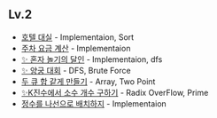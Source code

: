 
## Lv.2

- [호텔 대실](/Programmers/problems/LV2/호텔_대실.swift) - Implementaion, Sort
- [주차 요금 계산](/Programmers/problems/LV2/주차_요금_계산.swift) - Implementaion
- [✨ 혼자 놀기의 달인](/Programmers/problems/LV2/혼자_놀기의_달인.swift) - Implementaion, dfs
- [✨ 양궁 대회](/Programmers/problems/LV2/양궁대회.swift) - DFS, Brute Force
- [두 큐 합 같게 만들기](/Programmers/problems/LV2/두_큐_합_같게_만들기.swift) - Array, Two Point
- [✨K진수에서 소수 개수 구하기](/Programmers/problems/LV2/K진수에서_소수_개수_구하기.swift) - Radix OverFlow, Prime
- [정수를 나선으로 배치하지](/Programmers/problems/LV2/정수를_나선형으로_배치하기.swift) - Implementaion